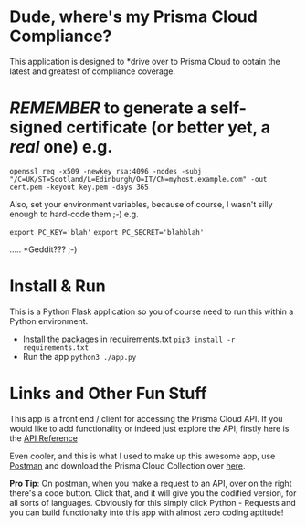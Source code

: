 # Dude, where's my Prisma Cloud Compliance?

This application is designed to *drive over to Prisma Cloud to obtain the latest and greatest of compliance coverage.

# *REMEMBER* to generate a self-signed certificate (or better yet, a _real_ one) e.g.

`openssl req -x509 -newkey rsa:4096 -nodes -subj "/C=UK/ST=Scotland/L=Edinburgh/O=IT/CN=myhost.example.com" -out cert.pem -keyout key.pem -days 365`

Also, set your environment variables, because of course, I wasn't silly enough to hard-code them ;-) e.g.

`export PC_KEY='blah'`
`export PC_SECRET='blahblah'`

.....
*Geddit??? ;-)

# Install & Run

This is a Python Flask application so you of course need to run this within a Python environment.

- Install the packages in requirements.txt `pip3 install -r requirements.txt`
- Run the app `python3 ./app.py`

# Links and Other Fun Stuff

This app is a front end / client for accessing the Prisma Cloud API.
If you would like to add functionality or indeed just explore the API, firstly here is the
[API Reference](https://prisma.pan.dev/api/cloud/)

Even cooler, and this is what I used to make up this awesome app, use [Postman](https://www.postman.com/) and
download the Prisma Cloud Collection over [here](https://github.com/PaloAltoNetworks/pcs-postman).

**Pro Tip**: On postman, when you make a request to an API, over on the right there's a code button.
Click that, and it will give you the codified version, for all sorts of languages. Obviously for this
simply click Python - Requests and you can build functionalty into this app with almost zero coding aptitude!
